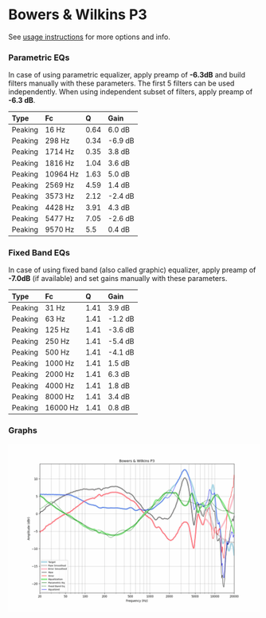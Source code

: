 # Bowers & Wilkins P3
See [usage instructions](https://github.com/jaakkopasanen/AutoEq#usage) for more options and info.

### Parametric EQs
In case of using parametric equalizer, apply preamp of **-6.3dB** and build filters manually
with these parameters. The first 5 filters can be used independently.
When using independent subset of filters, apply preamp of **-6.3 dB**.

| Type    | Fc       |    Q | Gain    |
|:--------|:---------|:-----|:--------|
| Peaking | 16 Hz    | 0.64 | 6.0 dB  |
| Peaking | 298 Hz   | 0.34 | -6.9 dB |
| Peaking | 1714 Hz  | 0.35 | 3.8 dB  |
| Peaking | 1816 Hz  | 1.04 | 3.6 dB  |
| Peaking | 10964 Hz | 1.63 | 5.0 dB  |
| Peaking | 2569 Hz  | 4.59 | 1.4 dB  |
| Peaking | 3573 Hz  | 2.12 | -2.4 dB |
| Peaking | 4428 Hz  | 3.91 | 4.3 dB  |
| Peaking | 5477 Hz  | 7.05 | -2.6 dB |
| Peaking | 9570 Hz  | 5.5  | 0.4 dB  |

### Fixed Band EQs
In case of using fixed band (also called graphic) equalizer, apply preamp of **-7.0dB**
(if available) and set gains manually with these parameters.

| Type    | Fc       |    Q | Gain    |
|:--------|:---------|:-----|:--------|
| Peaking | 31 Hz    | 1.41 | 3.9 dB  |
| Peaking | 63 Hz    | 1.41 | -1.2 dB |
| Peaking | 125 Hz   | 1.41 | -3.6 dB |
| Peaking | 250 Hz   | 1.41 | -5.4 dB |
| Peaking | 500 Hz   | 1.41 | -4.1 dB |
| Peaking | 1000 Hz  | 1.41 | 1.5 dB  |
| Peaking | 2000 Hz  | 1.41 | 6.3 dB  |
| Peaking | 4000 Hz  | 1.41 | 1.8 dB  |
| Peaking | 8000 Hz  | 1.41 | 3.4 dB  |
| Peaking | 16000 Hz | 1.41 | 0.8 dB  |

### Graphs
![](./Bowers%20&%20Wilkins%20P3.png)